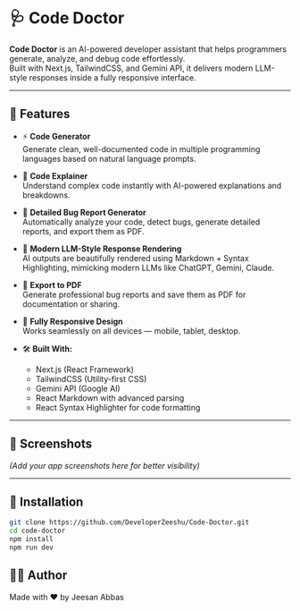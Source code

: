 # 🩺 Code Doctor

**Code Doctor** is an AI-powered developer assistant that helps programmers generate, analyze, and debug code effortlessly.  
Built with Next.js, TailwindCSS, and Gemini API, it delivers modern LLM-style responses inside a fully responsive interface.

---

## 🚀 Features

- ⚡ **Code Generator**  
  Generate clean, well-documented code in multiple programming languages based on natural language prompts.

- 🧠 **Code Explainer**  
  Understand complex code instantly with AI-powered explanations and breakdowns.

- 🐞 **Detailed Bug Report Generator**  
  Automatically analyze your code, detect bugs, generate detailed reports, and export them as PDF.

- 🎯 **Modern LLM-Style Response Rendering**  
  AI outputs are beautifully rendered using Markdown + Syntax Highlighting, mimicking modern LLMs like ChatGPT, Gemini, Claude.

- 📄 **Export to PDF**  
  Generate professional bug reports and save them as PDF for documentation or sharing.

- 📱 **Fully Responsive Design**  
  Works seamlessly on all devices — mobile, tablet, desktop.

- 🛠️ **Built With:**
  - Next.js (React Framework)
  - TailwindCSS (Utility-first CSS)
  - Gemini API (Google AI)
  - React Markdown with advanced parsing
  - React Syntax Highlighter for code formatting

---

## 📸 Screenshots

*(Add your app screenshots here for better visibility)*

---

## 🔧 Installation

```bash
git clone https://github.com/DeveloperZeeshu/Code-Doctor.git
cd code-doctor
npm install
npm run dev

```

## 🙋‍♂️ Author
Made with ❤️ by Jeesan Abbas
